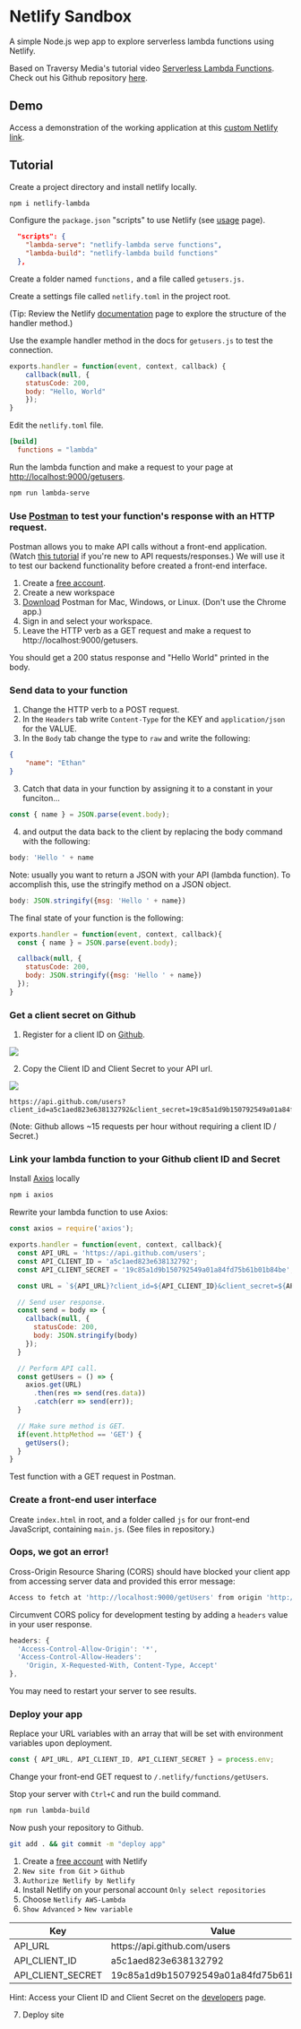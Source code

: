 # Netlify Sandbox

A simple Node.js wep app to explore serverless lambda functions using Netlify.

Based on Traversy Media's tutorial video [Serverless Lambda Functions](https://www.youtube.com/watch?v=drJwMlD9Mjo&list=PLYAz1Lwo4O59VpRXUKHUNvMSSHDXtawEG&index=4). Check out his Github repository [here](https://github.com/bradtraversy/netlify_lambda).

## Demo

Access a demonstration of the working application at this [custom Netlify link](https://heuristic-easley-f8ae16.netlify.com/).

## Tutorial

Create a project directory and install netlify locally.

``` bash
npm i netlify-lambda
```

Configure the `package.json` "scripts" to use Netlify (see [usage](https://github.com/netlify/netlify-lambda#usage) page). 

``` json
  "scripts": {
    "lambda-serve": "netlify-lambda serve functions",
    "lambda-build": "netlify-lambda build functions"
  },
```

Create a folder named `functions,` and a file called `getusers.js.`

Create a settings file called `netlify.toml` in the project root.

(Tip: Review the Netlify [documentation](https://www.netlify.com/docs/functions/) page to explore the structure of the handler method.)

Use the example handler method in the docs for `getusers.js` to test the connection.

``` js
exports.handler = function(event, context, callback) {
    callback(null, {
    statusCode: 200,
    body: "Hello, World"
    });
}
```

Edit the `netlify.toml` file.

``` toml
[build]
  functions = "lambda"
```

Run the lambda function and make a request to your page at [http://localhost:9000/getusers](http://localhost:9000/getusers).

``` bash
npm run lambda-serve
```

### Use [Postman](https://www.getpostman.com/) to test your function's response with an HTTP request.

Postman allows you to make API calls without a front-end application. (Watch [this tutorial](https://www.youtube.com/watch?v=q78_AJBGrVw) if you're new to API requests/responses.) We will use it to test our backend functionality before created a front-end interface.

1. Create a [free account](https://identity.getpostman.com/signup?continue=dashboard%3Fevent%3D).
1. Create a new workspace
1. [Download](https://www.getpostman.com/downloads/) Postman for Mac, Windows, or Linux. (Don't use the Chrome app.)
1. Sign in and select your workspace.
1. Leave the HTTP verb as a GET request and make a request to http://localhost:9000/getusers.

You should get a 200 status response and "Hello World" printed in the body.

### Send data to your function

1. Change the HTTP verb to a POST request.
1. In the `Headers` tab write `Content-Type` for the KEY and `application/json` for the VALUE.
1. In the `Body` tab change the type to `raw` and write the following:

``` json
{
    "name": "Ethan"
}
```
3. Catch that data in your function by assigning it to a constant in your funciton...
 ``` js
const { name } = JSON.parse(event.body);
```
4. and output the data back to the client by replacing the body command with the following: 
``` js
body: 'Hello ' + name
```

Note: usually you want to return a JSON with your API (lambda function). To accomplish this, use the stringify method on a JSON object.

``` js
body: JSON.stringify({msg: 'Hello ' + name})
```

The final state of your function is the following:

``` js
exports.handler = function(event, context, callback){
  const { name } = JSON.parse(event.body);

  callback(null, {
    statusCode: 200,
    body: JSON.stringify({msg: 'Hello ' + name})
  });
}
```

### Get a client secret on Github

1. Register for a client ID on [Github](https://github.com/settings/applications/new).

![](https://github.com/king-melchizedek/Netlify-AWS-Lambda/raw/master/images/client_id_registration.PNG)

2. Copy the Client ID and Client Secret to your API url.

![](https://github.com/king-melchizedek/Netlify-AWS-Lambda/raw/master/images/client_id_secret.PNG)

``` url
https://api.github.com/users?client_id=a5c1aed823e638132792&client_secret=19c85a1d9b150792549a01a84fd75b61b01b84be
```

(Note: Github allows ~15 requests per hour without requiring a client ID / Secret.)

### Link your lambda function to your Github client ID and Secret

Install [Axios](https://github.com/axios/axios) locally

``` bash
npm i axios
```

Rewrite your lambda function to use Axios:

``` js
const axios = require('axios');

exports.handler = function(event, context, callback){
  const API_URL = 'https://api.github.com/users';
  const API_CLIENT_ID = 'a5c1aed823e638132792';
  const API_CLIENT_SECRET = '19c85a1d9b150792549a01a84fd75b61b01b84be';

  const URL = `${API_URL}?client_id=${API_CLIENT_ID}&client_secret=${API_CLIENT_SECRET}`;

  // Send user response.
  const send = body => {
    callback(null, {
      statusCode: 200,
      body: JSON.stringify(body)
    });
  }

  // Perform API call.
  const getUsers = () => {
    axios.get(URL)
      .then(res => send(res.data))
      .catch(err => send(err));
  }

  // Make sure method is GET.
  if(event.httpMethod == 'GET') {
    getUsers();
  }
}
```

Test function with a GET request in Postman.

### Create a front-end user interface

Create `index.html` in root, and a folder called `js` for our front-end JavaScript, containing `main.js`. (See files in repository.)

### Oops, we got an error!

Cross-Origin Resource Sharing (CORS) should have blocked your client app from accessing server data and provided this error message:

``` bash
Access to fetch at 'http://localhost:9000/getUsers' from origin 'http://127.0.0.1:5500' has been blocked by CORS policy: No 'Access-Control-Allow-Origin' header is present on the requested resource. If an opaque response serves your needs, set the request's mode to 'no-cors' to fetch the resource with CORS disabled.
```

Circumvent CORS policy for development testing by adding a `headers` value in your user response.

``` js
headers: {
  'Access-Control-Allow-Origin': '*',
  'Access-Control-Allow-Headers':
    'Origin, X-Requested-With, Content-Type, Accept'
},
```

You may need to restart your server to see results.

### Deploy your app

Replace your URL variables with an array that will be set with environment variables upon deployment.

``` js
const { API_URL, API_CLIENT_ID, API_CLIENT_SECRET } = process.env;
```

Change your front-end GET request to `/.netlify/functions/getUsers`.

Stop your server with `Ctrl+C` and run the build command.

``` bash
npm run lambda-build
```

Now push your repository to Github.

``` bash
git add . && git commit -m "deploy app"
```

1. Create a [free account](https://app.netlify.com/?_ga=2.15886646.1249753372.1561518025-713509965.1561518025) with Netlify
1. `New site from Git` > `Github`
1. `Authorize Netlify by Netlify`
1. Install Netlify on your personal account `Only select repositories`
1. Choose `Netlify AWS-Lambda`
1. `Show Advanced` > `New variable`

| Key | Value |
|-|-|
|API_URL | https://<span></span>api.github<span></span>.com/users |
|API_CLIENT_ID | a5c1aed823e638132792 |
|API_CLIENT_SECRET | 19c85a1d9b150792549a01a84fd75b61b01b84be |

Hint: Access your Client ID and Client Secret on the [developers](https://github.com/settings/developers) page.

7. Deploy site